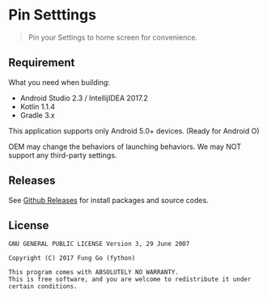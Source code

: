 # Pin Setttings

> Pin your Settings to home screen for convenience.

## Requirement

What you need when building:

- Android Studio 2.3 / IntellijIDEA 2017.2
- Kotlin 1.1.4
- Gradle 3.x

This application supports only Android 5.0+ devices. (Ready for Android O)
 
 OEM may change the behaviors of launching behaviors. We may NOT support any third-party settings.

## Releases

See [Github Releases](https://github.com/fython/PinSettings/releases) for install packages and source codes.

## License 

```
GNU GENERAL PUBLIC LICENSE Version 3, 29 June 2007

Copyright (C) 2017 Fung Go (fython)

This program comes with ABSOLUTELY NO WARRANTY.
This is free software, and you are welcome to redistribute it under certain conditions.
```